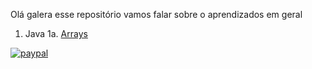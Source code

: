 Olá galera esse repositório vamos falar sobre o aprendizados em geral



1. Java
  1a. [Arrays](https://github.com/maikcosta/Learning/tree/master/Java/exercicios/src/arrays)


[![paypal](https://www.paypalobjects.com/pt_BR/BR/i/btn/btn_donateCC_LG.gif)](https://www.paypal.com/cgi-bin/webscr?cmd=_donations&business=XKXDEBLJY88XJ&currency_code=BRL&source=url)
